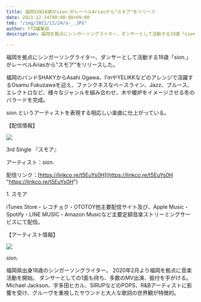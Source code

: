 ```yaml
---
title: 福岡SSW18歳のsion.がレーベルAriasから"スモア"をリリース
date: 2021-12-24T00:00:00+09:00
tmb: "/img/2021/12/24/a-_.JPG"
author: FTZ編集部
description: 福岡を拠点にシンガーソングライター、ダンサーとして活動する19歳「sion.」

---
```

福岡を拠点にシンガーソングライター、ダンサーとして活動する19歳「sion.」がレーベルAriasから"スモア"をリリースした。

福岡のバンドSHAKYからAsahi Ogawa、I'mやYELIKKなどのアレンジで活躍するOsamu Fukuzawaを迎え、ファンクネスなベースライン、Jazz、ブルース、エレクトロなど、様々なジャンルを組み合わせ、木や暖炉をイメージさせる冬のバラードを完成。

sion.というアーティストを表現する相応しい楽曲に仕上がっている。

【配信情報】

![](/img/2021/12/24/_.jpg)

3rd Single 『スモア』

アーティスト：sion.

配信リンク：[https://linkco.re/t5EuYs0H](https://linkco.re/t5EuYs0H "https://linkco.re/t5EuYs0H")

1\. スモア

iTunes Store・レコチョク・OTOTOY他主要配信サイト及び、Apple Music・Spotify・LINE MUSIC・Amazon Musicなど主要定額音楽ストリーミングサービスにて配信。

【アーティスト情報】

![](/img/2021/12/24/a-_.JPG)

sion.

福岡県出身18歳のシンガーソングライター。 2020年2月より福岡を拠点に音楽活動を開始。 ダンサーとしての1面も持ち、多数のMV出演、振付を手がける。 Michael Jackson、宇多田ヒカル、SIRUPなどのPOPS、R&Bアーティストに影響を受け、グルーヴを重視したサウンドと大人な歌詞の世界観が特徴的。